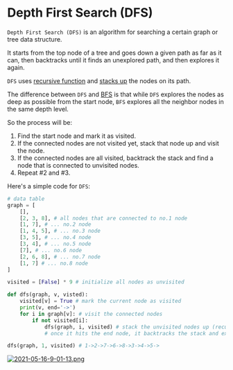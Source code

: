 # Depth First Search (DFS)

```Depth First Search (DFS)``` is an algorithm for searching a certain graph or tree data structure. 

It starts from the top node of a tree and goes down a given path as far as it can, then backtracks until it finds an unexplored path, and then explores it again. 

```DFS``` uses [recursive function](https://github.com/jbcolby0063/til/blob/main/algorithms/recursive-function.md) and [stacks up](https://github.com/jbcolby0063/til/blob/main/algorithms/stack.md) the nodes on its path. 

The difference between ```DFS``` and [BFS](https://github.com/jbcolby0063/til/blob/main/algorithms/bfs.md) is that while ```DFS``` explores the nodes as deep as possible from the start node, ```BFS``` explores all the neighbor nodes in the same depth level.

So the process will be:
1. Find the start node and mark it as visited.
2. If the connected nodes are not visited yet, stack that node up and visit the node.
3. If the connected nodes are all visited, backtrack the stack and find a node that is connected to unvisited nodes. 
4. Repeat #2 and #3.

Here's a simple code for ```DFS```:
```python
# data table 
graph = [
    [], 
    [2, 3, 8], # all nodes that are connected to no.1 node
    [1, 7], # ... no.2 node
    [1, 4, 5], # ... no.3 node
    [3, 5], # ... no.4 node
    [3, 4], # ... no.5 node
    [7], # ... no.6 node
    [2, 6, 8], # ... no.7 node
    [1, 7] # ... no.8 node
]

visited = [False] * 9 # initialize all nodes as unvisited

def dfs(graph, v, visted):
    visited[v] = True # mark the current node as visited
    print(v, end='->')
    for i in graph[v]: # visit the connected nodes
        if not visited[i]:
            dfs(graph, i, visited) # stack the unvisited nodes up (recursive function) and keep going down its path
            # once it hits the end node, it backtracks the stack and explores the nodes that are connected to unvisited nodes

dfs(graph, 1, visited) # 1->2->7->6->8->3->4->5->
```

[![2021-05-16-9-01-13.png](https://i.postimg.cc/597D8t5w/2021-05-16-9-01-13.png)](https://postimg.cc/fkdHNDrL)

